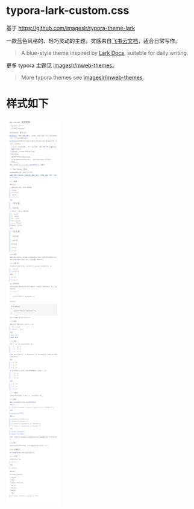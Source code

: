 # typora-lark-custom.css

基于 https://github.com/imageslr/typora-theme-lark



一款蓝色风格的、轻巧灵动的主题，灵感来自[飞书云文档](https://docs.feishu.cn/docs)，适合日常写作。

> A blue-style theme inspired by [Lark Docs](https://docs.feishu.cn/docs), suitable for daily writing.

更多 typora 主题见 [imageslr/mweb-themes](https://github.com/imageslr/mweb-themes)。

> More typora themes see [imageslr/mweb-themes](https://github.com/imageslr/mweb-themes).



# 样式如下


![image-exmaple](assets/example.png)

